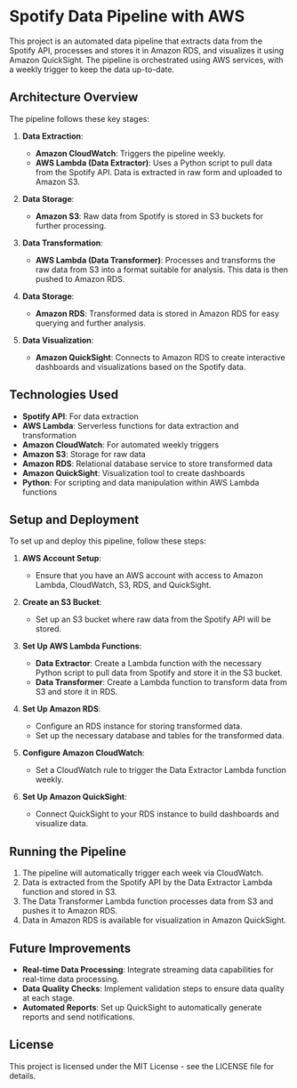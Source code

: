 # Spotify Data Pipeline with AWS

This project is an automated data pipeline that extracts data from the Spotify API, processes and stores it in Amazon RDS, and visualizes it using Amazon QuickSight. The pipeline is orchestrated using AWS services, with a weekly trigger to keep the data up-to-date.

## Architecture Overview

The pipeline follows these key stages:

1. **Data Extraction**:
   - **Amazon CloudWatch**: Triggers the pipeline weekly.
   - **AWS Lambda (Data Extractor)**: Uses a Python script to pull data from the Spotify API. Data is extracted in raw form and uploaded to Amazon S3.

2. **Data Storage**:
   - **Amazon S3**: Raw data from Spotify is stored in S3 buckets for further processing.

3. **Data Transformation**:
   - **AWS Lambda (Data Transformer)**: Processes and transforms the raw data from S3 into a format suitable for analysis. This data is then pushed to Amazon RDS.

4. **Data Storage**:
   - **Amazon RDS**: Transformed data is stored in Amazon RDS for easy querying and further analysis.

5. **Data Visualization**:
   - **Amazon QuickSight**: Connects to Amazon RDS to create interactive dashboards and visualizations based on the Spotify data.

## Technologies Used

- **Spotify API**: For data extraction
- **AWS Lambda**: Serverless functions for data extraction and transformation
- **Amazon CloudWatch**: For automated weekly triggers
- **Amazon S3**: Storage for raw data
- **Amazon RDS**: Relational database service to store transformed data
- **Amazon QuickSight**: Visualization tool to create dashboards
- **Python**: For scripting and data manipulation within AWS Lambda functions

## Setup and Deployment

To set up and deploy this pipeline, follow these steps:

1. **AWS Account Setup**:
   - Ensure that you have an AWS account with access to Amazon Lambda, CloudWatch, S3, RDS, and QuickSight.

2. **Create an S3 Bucket**:
   - Set up an S3 bucket where raw data from the Spotify API will be stored.

3. **Set Up AWS Lambda Functions**:
   - **Data Extractor**: Create a Lambda function with the necessary Python script to pull data from Spotify and store it in the S3 bucket.
   - **Data Transformer**: Create a Lambda function to transform data from S3 and store it in RDS.

4. **Set Up Amazon RDS**:
   - Configure an RDS instance for storing transformed data.
   - Set up the necessary database and tables for the transformed data.

5. **Configure Amazon CloudWatch**:
   - Set a CloudWatch rule to trigger the Data Extractor Lambda function weekly.

6. **Set Up Amazon QuickSight**:
   - Connect QuickSight to your RDS instance to build dashboards and visualize data.

## Running the Pipeline

1. The pipeline will automatically trigger each week via CloudWatch.
2. Data is extracted from the Spotify API by the Data Extractor Lambda function and stored in S3.
3. The Data Transformer Lambda function processes data from S3 and pushes it to Amazon RDS.
4. Data in Amazon RDS is available for visualization in Amazon QuickSight.

## Future Improvements

- **Real-time Data Processing**: Integrate streaming data capabilities for real-time data processing.
- **Data Quality Checks**: Implement validation steps to ensure data quality at each stage.
- **Automated Reports**: Set up QuickSight to automatically generate reports and send notifications.

## License

This project is licensed under the MIT License - see the LICENSE file for details.
